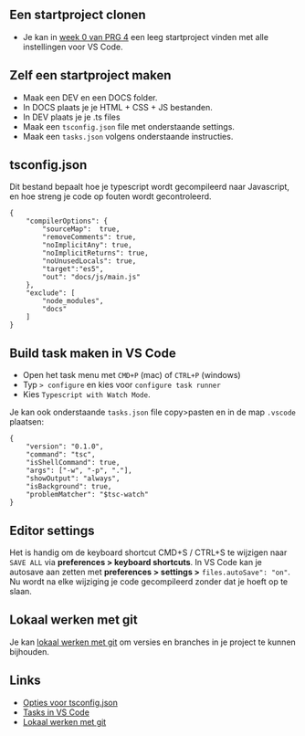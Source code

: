 ## Een startproject clonen

- Je kan in [week 0 van PRG 4](https://github.com/HR-CMGT/PRG04-Week0) een leeg startproject vinden met alle instellingen voor VS Code.

## Zelf een startproject maken 

- Maak een DEV en een DOCS folder.
- In DOCS plaats je je HTML + CSS + JS bestanden.
- In DEV plaats je je .ts files
- Maak een `tsconfig.json` file met onderstaande settings.
- Maak een `tasks.json` volgens onderstaande instructies.

## tsconfig.json

Dit bestand bepaalt hoe je typescript wordt gecompileerd naar Javascript, en hoe streng je code op fouten wordt gecontroleerd. 

```
{
    "compilerOptions": {
        "sourceMap":  true,
        "removeComments": true,
        "noImplicitAny": true,
        "noImplicitReturns": true,
        "noUnusedLocals": true,
        "target":"es5",
        "out": "docs/js/main.js"
    },
    "exclude": [
        "node_modules",
        "docs"
    ]
}
```

## Build task maken in VS Code

- Open het task menu met `CMD+P` (mac) of `CTRL+P` (windows)
- Typ `> configure` en kies voor `configure task runner`
- Kies `Typescript with Watch Mode`.

Je kan ook onderstaande `tasks.json` file copy>pasten en in de map `.vscode` plaatsen:

```
{
    "version": "0.1.0",
    "command": "tsc",
    "isShellCommand": true,
    "args": ["-w", "-p", "."],
    "showOutput": "always",
    "isBackground": true,
    "problemMatcher": "$tsc-watch"
}
```

## Editor settings

Het is handig om de keyboard shortcut CMD+S / CTRL+S te wijzigen naar `SAVE ALL` via **preferences > keyboard shortcuts**.
In VS Code kan je autosave aan zetten met **preferences > settings >** `files.autoSave": "on"`. Nu wordt na elke wijziging je code gecompileerd zonder dat je hoeft op te slaan. 

## Lokaal werken met git

Je kan [lokaal werken met git](git.md) om versies en branches in je project te kunnen bijhouden.

## Links

- [Opties voor tsconfig.json](https://www.typescriptlang.org/docs/handbook/compiler-options.html)
- [Tasks in VS Code](https://code.visualstudio.com/docs/editor/tasks)
- [Lokaal werken met git](git.md) 